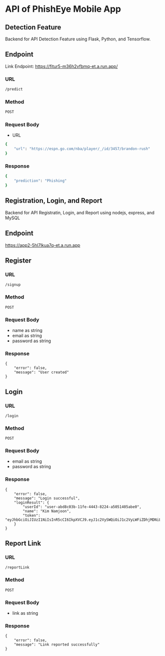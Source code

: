 # API of PhishEye Mobile App

## Detection Feature
Backend for API Detection Feature using Flask, Python, and Tensorflow. 
## Endpoint 

Link Endpoint: https://fitur5-m36h2vfbmq-et.a.run.app/

### URL
```sh
/predict
```
### Method
```sh
POST
```
### Request Body
- URL 
```sh
{
    "url": "https://espn.go.com/nba/player/_/id/3457/brandon-rush"
}
```

### Response
```sh
{
    "prediction": "Phishing"
}
```
## Registration, Login, and Report
Backend for API Registratin, Login, and Report using nodejs, express, and MySQL
## Endpoint 
https://app2-5hl7lkua7q-et.a.run.app

Register
--

### URL <br>
    /signup

### Method
    POST
    
### Request Body
   - name as string <br>
   - email as string <br>
   - password as string <br>

### Response
    {
        "error": false,
        "message": "User created"
    }

Login
--

### URL
    /login

### Method
    POST

### Request Body
- email as string <br>
- password as string <br>

### Response
    {
        "error": false,
        "message": "Login successful",
        "loginResult": {
            "userId": "user-abd8c03b-11fe-4443-8224-a5051405abe0",
            "name": "Kim Namjoon",
            "token": "eyJhbGciOiJIUzI1NiIsInR5cCI6IkpXVCJ9.eyJ1c2VySWQiOiJ1c2VyLWFiZDhjMDNiLTExZmUtNDQ0My04MjI0LWE1MDUxNDA1YWJlMCIsImlhdCI6MTcwMjg4MzkwMiwiZXhwIjoxNzAyODg3NTAyfQ.D222aquHmt4YhQ8rv4Ry3P8K4DRBIEQLOB2MVBIWHJg"
        }
    }

## Report Link

### URL
    /reportLink

### Method
    POST

### Request Body
- link as string

### Response
    {
        "error": false,
        "message": "Link reported successfully"
    }
